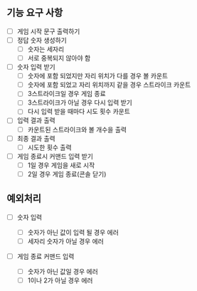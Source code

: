 ## 기능 요구 사항

- [ ] 게임 시작 문구 출력하기
- [ ] 정답 숫자 생성하기
  - [ ] 숫자는 세자리
  - [ ] 서로 중복되지 않아야 함
- [ ] 숫자 입력 받기
  - [ ] 숫자에 포함 되었지만 자리 위치가 다를 경우 볼 카운트
  - [ ] 숫자에 포함 되었고 자리 위치까지 같을 경우 스트라이크 카운트
  - [ ] 3스트라이크일 경우 게임 종료
  - [ ] 3스트라이크가 아닐 경우 다시 입력 받기
  - [ ] 다시 입력 받을 때마다 시도 횟수 카운트
- [ ] 입력 결과 출력
  - [ ] 카운트된 스트라이크와 볼 개수을 출력
- [ ] 최종 결과 출력
  - [ ] 시도한 횟수 출력
- [ ] 게임 종료시 커맨드 입력 받기
  - [ ] 1일 경우 게임을 새로 시작
  - [ ] 2일 경우 게임 종료(콘솔 닫기)

## 예외처리

- [ ] 숫자 입력

  - [ ] 숫자가 아닌 값이 입력 될 경우 에러
  - [ ] 세자리 숫자가 아닐 경우 에러

- [ ] 게임 종료 커맨드 입력
  - [ ] 숫자가 아닌 값일 경우 에러
  - [ ] 1이나 2가 아닐 경우 에러
